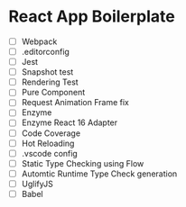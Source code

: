 # React App Boilerplate

 - [ ] Webpack
 - [ ] .editorconfig
 - [ ] Jest
 - [ ] Snapshot test
 - [ ] Rendering Test
 - [ ] Pure Component
 - [ ] Request Animation Frame fix
 - [ ] Enzyme
 - [ ] Enzyme React 16 Adapter
 - [ ] Code Coverage
 - [ ] Hot Reloading
 - [ ] .vscode config
 - [ ] Static Type Checking using Flow
 - [ ] Automtic Runtime Type Check generation
 - [ ] UglifyJS
 - [ ] Babel
